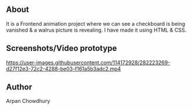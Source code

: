 ## About

It is a Frontend animation project where we can see a checkboard is being vanished & a walrus picture is revealing.
I have made it using HTML & CSS.

## Screenshots/Video prototype

https://user-images.githubusercontent.com/114172928/282223269-d27f12e3-72c2-4288-be03-f161a5b3adc2.mp4

## Author

Arpan Chowdhury
